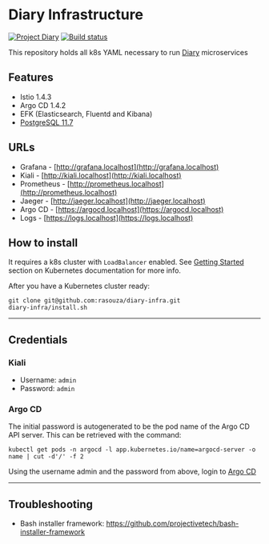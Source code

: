 # Diary Infrastructure
[![Project Diary](https://img.shields.io/badge/project-diary-blue?style=flat-square&logo=git)](https://github.com/users/rasouza/projects/2)
[![Build status](https://img.shields.io/buildkite/a8cf2d43ca14c00c118b574c073f6e0f4e799af56f82a6f836/master?label=deploy&logo=kubernetes&logoColor=white&style=flat-square)](https://buildkite.com/rasouza/diary-deploy)

This repository holds all k8s YAML necessary to run [Diary](https://github.com/users/rasouza/projects/2) microservices

## Features
- Istio 1.4.3
- Argo CD 1.4.2
- EFK (Elasticsearch, Fluentd and Kibana)
- [PostgreSQL 11.7](postgres/README.md)

## URLs
- Grafana - [http://grafana.localhost](http://grafana.localhost)
- Kiali - [http://kiali.localhost](http://kiali.localhost)
- Prometheus - [http://prometheus.localhost](http://prometheus.localhost)
- Jaeger - [http://jaeger.localhost](http://jaeger.localhost)
- Argo CD - [https://argocd.localhost](https://argocd.localhost)
- Logs - [https://logs.localhost](https://logs.localhost)


## How to install
It requires a k8s cluster with `LoadBalancer` enabled. See [Getting Started](https://kubernetes.io/docs/setup/) section on Kubernetes documentation for more info.

After you have a Kubernetes cluster ready:
```
git clone git@github.com:rasouza/diary-infra.git
diary-infra/install.sh
```

---

## Credentials

### Kiali
- Username: `admin`
- Password: `admin`

### Argo CD
The initial password is autogenerated to be the pod name of the Argo CD API server. This can be retrieved with the command:

```
kubectl get pods -n argocd -l app.kubernetes.io/name=argocd-server -o name | cut -d'/' -f 2
``` 

Using the username admin and the password from above, login to [Argo CD](https://argocd.localhost)

---

## Troubleshooting
- Bash installer framework: https://github.com/projectivetech/bash-installer-framework
